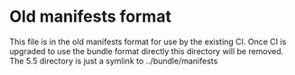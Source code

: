 # Old manifests format

This file is in the old manifests format for use by the existing CI.
Once CI is upgraded to use the bundle format directly this directory will be removed.
The 5.5 directory is just a symlink to ../bundle/manifests

